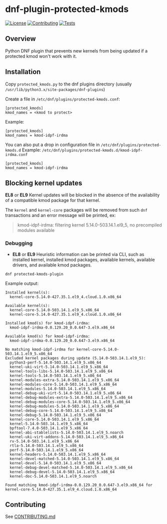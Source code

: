 # dnf-plugin-protected-kmods

[![License](https://img.shields.io/badge/License-Apache%202.0-blue.svg)](https://opensource.org/licenses/Apache-2.0)
[![Contributing](https://img.shields.io/badge/Contributing-Developer%20Certificate%20of%20Origin-violet)](https://developercertificate.org)
[![Tests](https://github.com/ctrliq/dnf-plugin-protected-kmods/actions/workflows/tests.yaml/badge.svg)](https://github.com/ctrliq/dnf-plugin-protected-kmods/actions/workflows/tests.yaml)

## Overview

Python DNF plugin that prevents new kernels from being updated if a protected kmod won't work with it.


## Installation

Copy `protected_kmods.py` to the dnf plugins directory (usually `/usr/lib/python3.x/site-packages/dnf-plugins`)

Create a file in `/etc/dnf/plugins/protected-kmods.conf`:
```
[protected_kmods]
kmod_names = <kmod to protect>
```

Example:
```
[protected_kmods]
kmod_names = kmod-idpf-irdma
```

You can also put a drop in configuration file in `/etc/dnf/plugins/protected-kmods.d`
Example:
`/etc/dnf/plugins/protected-kmods.d/kmod-idpf-irdma.conf`
```
[protected_kmods]
kmod_names = kmod-idpf-irdma
```


## Blocking kernel updates

**EL8** or **EL9**
Kernel updates will be blocked in the absence of the availability of a compatible kmod package for that kernel.

The `kernel` and `kernel-core` packages will be removed from such `dnf` transactions and an error message will be printed, ex:

> kmod-idpf-irdma: filtering kernel 5.14.0-503.14.1.el9_5, no precompiled modules available


### Debugging

* **EL8** or **EL9**
Heuristic information can be printed via CLI, such as installed kernel, installed kmod packages, available kernels, available drivers, and available kmod packages.

```shell
dnf protected-kmods-plugin
```

Example output:
```
Installed kernel(s):
  kernel-core-5.14.0-427.35.1.el9_4.cloud.1.0.x86_64

Available kernel(s):
  kernel-core-5.14.0-503.14.1.el9_5.x86_64
  kernel-core-5.14.0-427.35.1.el9_4.cloud.1.0.x86_64

Installed kmod(s) for kmod-idpf-irdma:
  kmod-idpf-irdma-0.0.129.20_0.0.647-3.el9.x86_64

Available kmod(s) for kmod-idpf-irdma:
  kmod-idpf-irdma-0.0.129.20_0.0.647-3.el9.x86_64

No matching kmod-idpf-irdma for kernel-core-5.14.0-503.14.1.el9_5.x86_64
Excluded kernel packages during update (5.14.0-503.14.1.el9_5):
  python3-perf-5.14.0-503.14.1.el9_5.x86_64
  kernel-uki-virt-5.14.0-503.14.1.el9_5.x86_64
  kernel-tools-libs-5.14.0-503.14.1.el9_5.x86_64
  kernel-tools-5.14.0-503.14.1.el9_5.x86_64
  kernel-modules-extra-5.14.0-503.14.1.el9_5.x86_64
  kernel-modules-core-5.14.0-503.14.1.el9_5.x86_64
  kernel-modules-5.14.0-503.14.1.el9_5.x86_64
  kernel-debug-uki-virt-5.14.0-503.14.1.el9_5.x86_64
  kernel-debug-modules-extra-5.14.0-503.14.1.el9_5.x86_64
  kernel-debug-modules-core-5.14.0-503.14.1.el9_5.x86_64
  kernel-debug-modules-5.14.0-503.14.1.el9_5.x86_64
  kernel-debug-core-5.14.0-503.14.1.el9_5.x86_64
  kernel-debug-5.14.0-503.14.1.el9_5.x86_64
  kernel-core-5.14.0-503.14.1.el9_5.x86_64
  kernel-5.14.0-503.14.1.el9_5.x86_64
  bpftool-7.4.0-503.14.1.el9_5.x86_64
  kernel-abi-stablelists-5.14.0-503.14.1.el9_5.noarch
  kernel-uki-virt-addons-5.14.0-503.14.1.el9_5.x86_64
  rv-5.14.0-503.14.1.el9_5.x86_64
  rtla-5.14.0-503.14.1.el9_5.x86_64
  perf-5.14.0-503.14.1.el9_5.x86_64
  kernel-headers-5.14.0-503.14.1.el9_5.x86_64
  kernel-devel-matched-5.14.0-503.14.1.el9_5.x86_64
  kernel-devel-5.14.0-503.14.1.el9_5.x86_64
  kernel-debug-devel-matched-5.14.0-503.14.1.el9_5.x86_64
  kernel-debug-devel-5.14.0-503.14.1.el9_5.x86_64
  kernel-doc-5.14.0-503.14.1.el9_5.noarch

Found matching kmod-idpf-irdma-0.0.129.20_0.0.647-3.el9.x86_64 for kernel-core-5.14.0-427.35.1.el9_4.cloud.1.0.x86_64
```

## Contributing

See [CONTRIBUTING.md](CONTRIBUTING.md)
